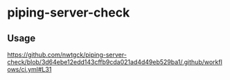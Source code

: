 # piping-server-check

## Usage

https://github.com/nwtgck/piping-server-check/blob/3d64ebe12edd143cffb9cda021ad4d49eb529ba1/.github/workflows/ci.yml#L31

